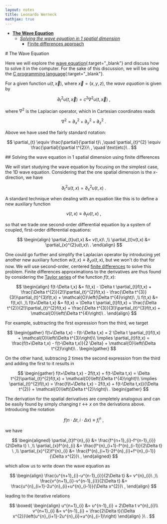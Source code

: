 ```yaml
---
layout: notes
title: Leonardo Werneck
mathjax: true
---
```


* [**The Wave Equation**](#WaveEquation)
  * [*Solving the wave equation in 1 spatial dimension*](#Wave1D)
    * [Finite differences approach](#Wave1DFD)

<a name='WaveEquation'>
# The Wave Equation

Here we will explore the [wave equation](https://en.wikipedia.org/wiki/Wave_equation){:target="_blank"} and discuss how to solve it in the computer. For the sake of this discussion, we will be using the [C programming language](https://en.wikipedia.org/wiki/C_(programming_language)){:target="_blank"}.

For a given function $u(t,\vec{x})$, where $\vec{x}=(x,y,z)$, the *wave equation* is given by

$$
\partial_{t}^{2}u(t,\vec{x}) = c^{2}\nabla^{2}u(t,\vec{x})\ ,
$$

where $\nabla^{2}$ is the Laplacian operator, which in Cartesian coordinates reads

$$
\nabla^{2} = \partial_{x}^{2} + \partial_{y}^{2} + \partial_{z}^{2}\ .
$$

Above we have used the fairly standard notation:

$$
\partial_{t} \equiv \frac{\partial}{\partial t}\ ,\quad \partial_{t}^{2} \equiv \frac{\partial}{\partial t^{2}}\ , \quad \text{etc}\ .
$$

<a name='Wave1D'>
## Solving the wave equation in 1 spatial dimension using finite differences

We will start studying the wave equation by focusing on the simplest case, the 1D wave equation. Considering that the one spatial dimension is the $x$-direction, we have

$$
\partial_{t}^{2}u(t,x) = \partial_{x}^{2}u(t,x)\ .
$$

A standard technique when dealing with an equation like this is to define a new auxiliary function

$$
v(t,x) \equiv \partial_{t}u(t,x)\ ,
$$

so that we trade one second-order differential equation by a system of coupled, first-order differential equations:

$$
\begin{align}
\partial_{t}u(t,x) &= v(t,x)\ ,\\
\partial_{t}v(t,x) &= \partial_{x}^{2}u(t,x)\ .
\end{align}
$$

One could go further and simplify the Laplacian operator by introducing yet another new auxiliary function $w(t,x)\equiv\partial_{x}u(t,x)$, but we won't do that for now. We will use second-order, centered [finite differences](https://en.wikipedia.org/wiki/Finite_difference) to solve this problem. Finite differences approximations to the derivatives are thus found by considering the [Taylor series](https://en.wikipedia.org/wiki/Taylor_series) of the function $f(t,x)$:

$$
\begin{align}
f(t-\Delta t,x) &= f(t,x) - \Delta t \partial_{t}f(t,x) + \frac{\Delta t^{2}}{2!}\partial_{t}^{2}f(t,x) - \frac{\Delta t^{3}}{3!}\partial_{t}^{3}f(t,x) +  \mathcal{O}\left(\Delta t^{4}\right)\ ,\\
f(t,x)          &= f(t,x)\ ,\\
f(t+\Delta t,x) &= f(t,x) + \Delta t \partial_{t}f(t,x) + \frac{\Delta t^{2}}{2!}\partial_{t}^{2}f(t,x) + \frac{\Delta t^{3}}{3!}\partial_{t}^{3}f(t,x) + \mathcal{O}\left(\Delta t^{4}\right)\ .
\end{align}
$$

For example, subtracting the first expression from the third, we target

$$
\begin{gather}
f(t+\Delta t,x) - f(t-\Delta t,x) = 2 \Delta t \partial_{t}f(t,x) + \mathcal{O}\left(\Delta t^{3}\right)\\
\implies
\partial_{t}f(t,x) = \frac{f(t+\Delta t,x) - f(t-\Delta t,x)}{2 \Delta} + \mathcal{O}\left(\Delta t^{2}\right)\ .
\begin{gather}
$$

On the other hand, subtracing 2 times the second expression from the third and adding the first to it results in

$$
\begin{gather}
f(t+\Delta t,x) - 2f(t,x) + f(t-\Delta t,x) = \Delta t^{2}\partial_{t}^{2}f(t,x) + \mathcal{O}\left(\Delta t^{4}\right)\\
\implies
\partial_{t}^{2}f(t,x) = \frac{f(t+\Delta t,x) - 2f(t,x) + f(t-\Delta t,x)}{\Delta t^{2}} + \mathcal{O}\left(\Delta t^{2}\right)\ .
\begin{gather}
$$

The derivation for the spatial derivatives are completely analogous and can be easily found by simply changing $t\leftrightarrow x$ on the derivations above. Introducing the notation

$$
f\left(n\cdot\Delta t,i\cdot\Delta x\right) \equiv f^{n}_{i}\ ,
$$

we have

$$
\begin{aligned}
\partial_{t}f^{n}_{i}     &= \frac{f^{n+1}_{i}-f^{n-1}_{i}}{2\Delta t}           \ ,\\
\partial_{x}f^{n}_{i}     &= \frac{f^{n}_{i+1}-f^{n}_{i-1}}{2\Delta t}           \ ,\\
\partial_{x}^{2}f^{n}_{i} &= \frac{f^{n}_{i+1}-2f^{n}_{i}+f^{n}_{i-1}}{\Delta x^{2}}\ ,
\end{aligned}
$$

which allow us to write down the wave equation as

$$
\begin{align}
\frac{u^{n+1}_{i}-u^{n-1}_{i}}{2\Delta t} &= v^{n}_{i}\ ,\\
\frac{v^{n+1}_{i}-v^{n-1}_{i}}{2\Delta t} &= \frac{u^{n}_{i+1}-2u^{n}_{i}+u^{n}_{i-1}}{\Delta x^{2}}\ ,
\end{align}
$$

leading to the iterative relations

$$
\boxed{
\begin{align}
u^{n+1}_{i} &= u^{n-1}_{i} + 2\Delta t v^{n}_{i}\\
v^{n+1}_{i} &= v^{n-1}_{i} + \frac{2\Delta t}{\Delta x^{2}}\left(u^{n}_{i+1}-2u^{n}_{i}+u^{n}_{i-1}\right)
\end{align}
}\ .
$$
